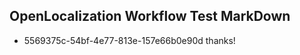 ## OpenLocalization Workflow Test MarkDown
* 5569375c-54bf-4e77-813e-157e66b0e90d 
thanks!<!--HONumber=Feb16_HO4-->

